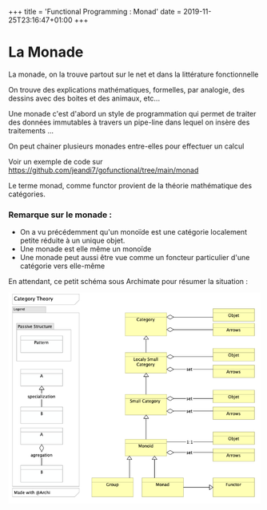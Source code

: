 +++
title = 'Functional Programming : Monad'
date = 2019-11-25T23:16:47+01:00
+++

# La Monade

<p>

La monade, on la trouve partout  sur le net
et dans la littérature fonctionnelle

On trouve des explications mathématiques, formelles, par analogie, des dessins avec des boites et des animaux, etc...

Une monade c'est d'abord un style de programmation qui permet de traiter des données immutables à travers un pipe-line dans lequel on insère des traitements ...
</p>

On peut chainer plusieurs monades entre-elles pour effectuer un calcul 

Voir un exemple de code sur https://github.com/jeandi7/gofunctional/tree/main/monad

Le terme monad, comme functor  provient de la théorie mathématique des catégories.

### Remarque sur le monade : 

- On a vu précédemment qu'un monoïde est une catégorie localement petite réduite à un unique objet.
- Une monade est elle même un monoïde
- Une monade peut aussi être vue comme un foncteur particulier d'une catégorie vers elle-même

En attendant, ce petit schéma sous Archimate pour résumer la situation :

![image info](./images/categoryTheory.png)
